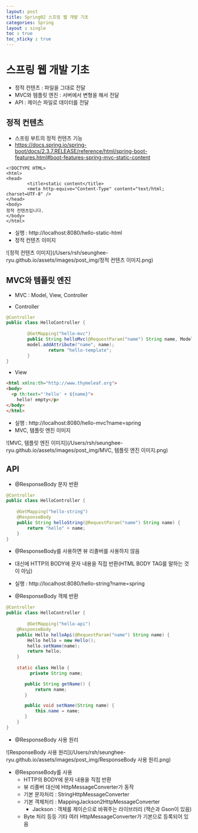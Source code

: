 ```yaml
---
layout: post
title: Spring02 스프링 웹 개발 기초
categories: Spring
layout : single
toc : true 
toc_sticky : true
---
```


# 스프링 웹 개발 기초

- 정적 컨텐츠 : 파일을 그대로 전달
- MVC와 템플릿 엔진 : 서버에서 변형을 해서 전달
- API : 제이슨 파일로 데이터를 전달



## 정적 컨텐츠

- 스프링 부트의 정적 컨텐츠 기능
- https://docs.spring.io/spring-boot/docs/2.3.7.RELEASE/reference/html/spring-boot-features.html#boot-features-spring-mvc-static-content

```
<!DOCTYPE HTML>
<html>
<head>
		<title>static content</title>
		<meta http-equive="Content-Type" content="text/html; charset=UTF-8" />
</head>
<body>
정적 컨텐츠입니다.
</body>
</html>
```

- 실행 : http://localhost:8080/hello-static-html
- 정적 컨텐츠 이미지

![정적 컨텐츠 이미지](/Users/rsh/seunghee-ryu.github.io/assets/images/post_img/정적 컨텐츠 이미지.png)



## MVC와 템플릿 엔진

- MVC : Model, View, Controller



- Controller

```java
@Controller
public class HelloController {
		
		@GetMapping("hello-mvc")
		public String helloMvc(@RequestParam("name") String name, Model model) {
        model.addAttribute("name", name);
				return "hello-template";
		}
}
```

- View

```html
<html xmlns:th="http://www.thymeleaf.org">
<body>
  <p th:text="'hello' + ${name}">
    hello! empty</p>
</body>
</html>
```

- 실행 : http://localhost:8080/hello-mvc?name=spring
- MVC, 템플릿 엔진 이미지

![MVC, 템플릿 엔진 이미지](/Users/rsh/seunghee-ryu.github.io/assets/images/post_img/MVC, 템플릿 엔진 이미지.png)



## API

- @ResponseBody 문자 반환

```java
@Controller
public class HelloController {
  
  	@GetMapping("hello-string")
  	@ResponseBody
  	public String helloString(@RequestParam("name") String name) {
      	return "hello" + name;
    } 
}
```

- @ResponseBody를 사용하면 뷰 리졸버를 사용하지 않음
- 대신에 HTTP의 BODY에 문자 내용을 직접 반환(HTML BODY TAG를 말하는 것이 아님)
- 실행 : http://localhost:8080/hello-string?name=spring



- @ResponseBody 객체 반환

```java
@Controller
public class HelloController {
  
		@GetMapping("hello-api")
  	@ResponseBody
  	public Hello helloApi(@RequestParam("name") String name) {
        Hello hello = new Hello();
        hello.setName(name);
      	return hello;
    }
  
  	static class Hello {
     	 private String name;

       public String getName() {
           return name;
       }

       public void setName(String name) {
           this.name = name;
       }
    }
}
```



- @ResponseBody 사용 원리

![ResponseBody 사용 원리](/Users/rsh/seunghee-ryu.github.io/assets/images/post_img/ResponseBody 사용 원리.png)

- @ResponseBody를 사용
  - HTTP의 BODY에 문자 내용을 직접 반환
  - 뷰 리졸버 대신에 HttpMessageConverter가 동작
  - 기본 문자처리 : StringHttpMessageConverter
  - 기본 객체처리 : MappingJackson2HttpMessageConverter
    - Jackson : 객체를 제이슨으로 바꿔주는 라이브러리 (잭슨과 Gson이 있음)
  - Byte 처리 등등 기타 여러 HttpMessageConverter가 기본으로 등록되어 있음